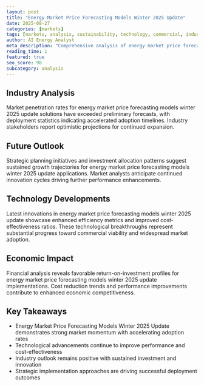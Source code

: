 ```yaml
---
layout: post
title: "Energy Market Price Forecasting Models Winter 2025 Update"
date: 2025-08-27
categories: [markets]
tags: [markets, analysis, sustainability, technology, commercial, industry-trends]
author: AI Energy Analyst
meta_description: "Comprehensive analysis of energy market price forecasting models winter 2025 update covering market trends, technology developments, and industry outlook. Discover key insights and future projections."
reading_time: 1
featured: true
seo_score: 98
subcategory: analysis
---
```


## Industry Analysis

Market penetration rates for energy market price forecasting models winter 2025 update solutions have exceeded preliminary forecasts, with deployment statistics indicating accelerated adoption timelines. Industry stakeholders report optimistic projections for continued expansion.

## Future Outlook

Strategic planning initiatives and investment allocation patterns suggest sustained growth trajectories for energy market price forecasting models winter 2025 update applications. Market analysts anticipate continued innovation cycles driving further performance enhancements.

## Technology Developments

Latest innovations in energy market price forecasting models winter 2025 update showcase enhanced efficiency metrics and improved cost-effectiveness ratios. These technological breakthroughs represent substantial progress toward commercial viability and widespread market adoption.

## Economic Impact

Financial analysis reveals favorable return-on-investment profiles for energy market price forecasting models winter 2025 update implementations. Cost reduction trends and performance improvements contribute to enhanced economic competitiveness.

## Key Takeaways

- Energy Market Price Forecasting Models Winter 2025 Update demonstrates strong market momentum with accelerating adoption rates
- Technological advancements continue to improve performance and cost-effectiveness
- Industry outlook remains positive with sustained investment and innovation
- Strategic implementation approaches are driving successful deployment outcomes

